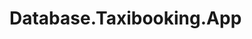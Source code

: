 # Database.Taxibooking.App
<!DOCTYPE html>
<html>
<head>
	<title>MỤC LỤC</title>
	<style>
		h3 {
			color: #2196F3;
		}

		hr {
			border: none;
			border-top: 1px solid #CCC;
			margin: 20px 0;
		}

		ul {
			list-style-type: none;
			padding: 0;
		}

		li {
			margin-bottom: 10px;
		}

		a {
			color: #333;
			text-decoration: none;
		}

		.material-icons {
			display: inline-block;
			width: 24px;
			height: 24px;
			vertical-align: middle;
		}
	</style>
</head>
<body>
	<h3>MỤC LỤC</h3>
	<ul>
		<li><a href="#"><svg class="material-icons" viewBox="0 0 24 24"><path d="M8.59,16.34L13.17,12L8.59,7.66L10,6.34l6,6l-6,6L8.59,16.34z"/></svg> MỤC LỤC</a></li>
		<li><a href="#"><svg class="material-icons" viewBox="0 0 24 24"><path d="M8.59,16.34L13.17,12L8.59,7.66L10,6.34l6,6l-6,6L8.59,16.34z"/></svg> GIỚI THIỆU</a></li>
		<li><a href="#"><svg class="material-icons" viewBox="0 0 24 24"><path d="M8.59,16.34L13.17,12L8.59,7.66L10,6.34l6,6l-6,6L8.59,16.34z"/></svg> THÀNH VIÊN NHÓM</a></li>
		<li><a href="#"><svg class="material-icons" viewBox="0 0 24 24"><path d="M8.59,16.34L13.17,12L8.59,7.66L10,6.34l6,6l-6,6L8.59,16.34z"/></svg> PROJECT : APP DỊCH VỤ TAXI</a></li>
		<li><a href="#"><svg class="material-icons" viewBox="0 0 24 24"><path d="M8.59,16.34L13.17,12L8.59,7.66L10,6.34l6,6l-6,6L8.59,16.34z"/></svg> ĐỊNH HƯỚNG PHÁT TRIỂN</a></li>
		<li><a href="#"><svg class="material-icons" viewBox="0 0 24 24"><path d="M8.59,16.34L13.17,12L8.59,7.66L10,6.34l6,6l-6,6L8.59,16.34z"/></svg> QUẢN LÝ</a></li>
		<li><a href="#"><svg class="material-icons" viewBox="0 0 24 24"><path d="M8.59,16.34L13.17,12L8.59,7.66L10,6.34l6,6l-6,6L8.59,16.34z"/></svg> TRIỂN KHAI</a></li>
		<li><a href="#"><svg class="material-icons" viewBox="0 0 24 24"><path d="M8.59,16.34L13.17,12L8.59,7.66L10,6.34l6,6l-6,6L8.59,16.34z"/></svg> GIAI ĐOẠN I</a></li>
		<li><a href="#"><svg class="material-icons" viewBox="0 0 24 24"><path d="M8.59,16.34L13.17,12L8.59,7.66L10,6.34l6,6l-6,6L8.59,16.34z"/></svg> TIẾN ĐỘ</a></li>
	</ul>
	<h3>GIỚI THIỆU</h3>
	<hr>
	<h3>THÀNH VIÊN NHÓM</h3>
	<hr>
	<ul>
      <li>
        <svg class="material-icons" viewBox="0 0 24 24">
        <path d="M12.075,10.812c1.358-0.853,2.242-2.507,2.242-4.037c0-2.181-1.795-4.618-4.198-4.618S5.921,4.594,5.921,6.775c0,1.53,0.884,3.185,2.242,4.037c-3.222,0.865-5.6,3.807-5.6,7.298c0,0.23,0.189,0.42,0.42,0.42h14.273c0.23,0,0.42-0.189,0.42-0.42C17.676,14.619,15.297,11.677,12.075,10.812 M6.761,6.775c0-2.162,1.773-3.778,3.358-3.778s3.359,1.616,3.359,3.778c0,2.162-1.774,3.778-3.359,3.778S6.761,8.937,6.761,6.775 M3.415,17.69c0.218-3.51,3.142-6.297,6.704-6.297c3.562,0,6.486,2.787,6.705,6.297H3.415z"></path>
        </svg>
        Phạm Thành Lập - 20215076
      </li>
      <li>
        <svg class="material-icons" viewBox="0 0 24 24">
        <path d="M12.075,10.812c1.358-0.853,2.242-2.507,2.242-4.037c0-2.181-1.795-4.618-4.198-4.618S5.921,4.594,5.921,6.775c0,1.53,0.884,3.185,2.242,4.037c-3.222,0.865-5.6,3.807-5.6,7.298c0,0.23,0.189,0.42,0.42,0.42h14.273c0.23,0,0.42-0.189,0.42-0.42C17.676,14.619,15.297,11.677,12.075,10.812 M6.761,6.775c0-2.162,1.773-3.778,3.358-3.778s3.359,1.616,3.359,3.778c0,2.162-1.774,3.778-3.359,3.778S6.761,8.937,6.761,6.775 M3.415,17.69c0.218-3.51,3.142-6.297,6.704-6.297c3.562,0,6.486,2.787,6.705,6.297H3.415z"></path>
        </svg>
        Nguyễn Bảo Lâm - 20215074
      </li>
      <li>
        <svg class="material-icons" viewBox="0 0 24 24">
        <path d="M12.075,10.812c1.358-0.853,2.242-2.507,2.242-4.037c0-2.181-1.795-4.618-4.198-4.618S5.921,4.594,5.921,6.775c0,1.53,0.884,3.185,2.242,4.037c-3.222,0.865-5.6,3.807-5.6,7.298c0,0.23,0.189,0.42,0.42,0.42h14.273c0.23,0,0.42-0.189,0.42-0.42C17.676,14.619,15.297,11.677,12.075,10.812 M6.761,6.775c0-2.162,1.773-3.778,3.358-3.778s3.359,1.616,3.359,3.778c0,2.162-1.774,3.778-3.359,3.778S6.761,8.937,6.761,6.775 M3.415,17.69c0.218-3.51,3.142-6.297,6.704-6.297c3.562,0,6.486,2.787,6.705,6.297H3.415z"></path>
        </svg>
        Lương Nguyễn Hoàng Anh - 20210048
      </li>
    </ul>
	<h3>PROJECT : APP DỊCH VỤ TAXI</h3>
	<hr>
	<p>Yêu cầu chung: Một chương trình có thể đặt xe và quản lý xe</p>
	<p>Chức năng:  Giúp người dùng đặt xe, đưa các yêu cầu đến tài xế và giúp người quản lý có thể dễ dàng quản lý dịch vụ của hãng.</p>
	<h3>ĐỊNH HƯỚNG PHÁT TRIỂN</h3>
	<hr>
	<p>Đối tượng sử dụng: Người muốn đặt xe, tài xế và quản lý hãng xe</p>
	<p>Phần mềm được viết chủ yếu bằng Java.</p>
	<h3>QUẢN LÝ</h3>
	<hr>
	<p>Với việc các yêu cầu tính năng liên tục được thay đổi, dự án sẽ được quản lý theo mô hình Scrum, với khả năng thích nghi tốt hơn.</p>
	<p>Các phần của dự án sẽ được ưu tiên thực hiện với khả năng hoạt động động lập cao, còn gọi là modularity. Các mảnh nhỏ sẽ được thực hiện lần lượt hoặc đồng thời, sau đó được lắp ghép lại.</p>
	<h3>TRIỂN KHAI</h3>
	<hr>
	<p>Phù hợp nhất với yêu cầu sẽ là MVC truyền thống, cho phép tách các phần của dự án làm 3 yêu tố riêng biệt.</p>
</body>
</html>
